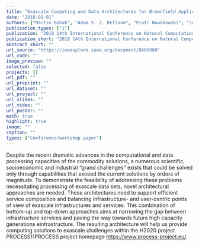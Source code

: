 ```yaml
---
title: "Exascale Computing and Data Architectures for Brownfield Applications"
date: "2018-01-01"
authors: ["Martin Bobak", "Adam S. Z. Belloum", "Piotr Nowakowski", "Jan Meizner", "Marian Bubak", "Matti Heikkurinen", "Ondrej Habala", "Ladislav Hluchy"]
publication_types: ["1"]
publication: "2018 14th International Conference on Natural Computation, Fuzzy Systems and Knowledge Discovery (ICNC-FSKD). 1  450--457. https://doi.org/10.1109/FSKD.2018.8686900"
publication_short: "2018 14th International Conference on Natural Computation, Fuzzy Systems and Knowledge Discovery (ICNC-FSKD). 1  450--457. https://doi.org/10.1109/FSKD.2018.8686900"
abstract_short: ""
url_source: "https://ieeexplore.ieee.org/document/8686900"
url_code: ""
image_preview: ""
selected: false
projects: []
url_pdf: ""
url_preprint: ""
url_dataset: ""
url_project: ""
url_slides: ""
url_video: ""
url_poster: ""
math: true
highlight: true
image: ""
caption: ""
types: ["Conference/workshop paper"]
---
```

Despite the recent dramatic advances in the computational and data processing capacities of the commodity solutions, a numerous scientific, socioeconomic and industrial “grand challenges” exists that could be solved only through capabilities that exceed the current solutions by orders of magnitude. To demonstrate the feasibility of addressing these problems necessitating processing of exascale data sets, novel architectural approaches are needed. These architectures need to support efficient service composition and balancing infrastructure- and user-centric points of view of exascale infrastructures and services. This combination of bottom-up and top-down approaches aims at narrowing the gap between infrastructure services and paving the way towards future high capacity generations einfrastructure. The resulting architecture will help us provide computing solutions to exascale challenges within the H2020 project PROCESS11PROCESS project homepage https://www.process-project.eu/.
